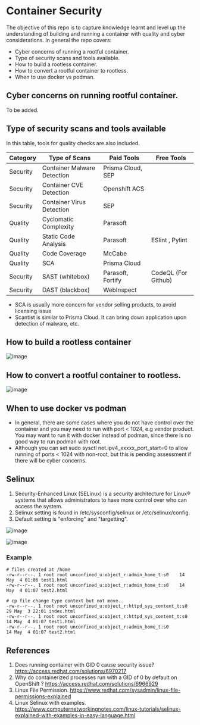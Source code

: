 # Container Security
The objective of this repo is to capture knowledge learnt and level up the understanding of building and running a container with quality and cyber considerations. In general the repo covers:
- Cyber concerns of running a rootful container.
- Type of security scans and tools available. 
- How to build a rootless container.
- How to convert a rootful container to rootless.
- When to use docker vs podman.

## Cyber concerns on running rootful container.
To be added.
     
## Type of security scans and tools available
In this table, tools for quality checks are also included. 
   
| Category          |  Type of Scans               | Paid Tools                   | Free Tools                  |
| ----------------- | ---------------------------- | ---------------------------- | --------------------------- |
| Security          | Container Malware Detection  | Prisma Cloud, SEP            |                             |
| Security          | Container CVE Detection      | Openshift ACS                |                             |
| Security          | Container Virus Detection    | SEP                          |                             |
| Quality           | Cyclomatic Complexity        | Parasoft                     |                             |
| Quality           | Static Code Analysis         | Parasoft                     | ESlint , Pylint             |
| Quality           | Code Coverage                | McCabe                       |                             |
| Quality           | SCA                          | Prisma Cloud                 |                             |
| Security          | SAST (whitebox)              | Parasoft, Fortify            | CodeQL (For Github)         |
| Security          | DAST (blackbox)              | WebInspect                   |                             |

- SCA is usually more concern for vendor selling products, to avoid licensing issue
- Scantist is similar to Prisma Cloud. It can bring down application upon detection of malware, etc.

## How to build a rootless container
![image](https://github.com/okyspace/container-security/assets/55354225/d21bf8cb-a227-4fed-bc9c-9c37102f46c9)

## How to convert a rootful container to rootless.
![image](https://github.com/okyspace/container-security/assets/55354225/1160bd4b-fce3-43c9-993a-44b6ec07f911)

## When to use docker vs podman
- In general, there are some cases where you do not have control over the container and you may need to run with port < 1024, e.g vendor product. You may want to run it with docker instead of podman, since there is no good way to run podman with root.
- Although you can set sudo sysctl net.ipv4_xxxxx_port_start=0 to allow running of ports < 1024 with non-root, but this is pending assessment if there will be cyber concerns.

## Selinux
1. Security-Enhanced Linux (SELinux) is a security architecture for Linux® systems that allows administrators to have more control over who can access the system.
2. Selinux setting is found in /etc/sysconfig/selinux or /etc/selinux/config.
3. Default setting is "enforcing" and "targetting".

![image](https://github.com/okyspace/container-security/assets/55354225/eed802eb-b3b0-4533-b4fb-953e2b478fa9)


![image](https://github.com/okyspace/container-security/assets/55354225/eb02f460-73d2-4ff4-8187-99a5c73bf9e6)


### Example
```
# files created at /home
-rw-r--r--. 1 root root unconfined_u:object_r:admin_home_t:s0    14 May  4 01:06 test1.html
-rw-r--r--. 1 root root unconfined_u:object_r:admin_home_t:s0    14 May  4 01:07 test2.html
```

```
# cp file change type context but not move.. 
-rw-r--r--. 1 root root unconfined_u:object_r:httpd_sys_content_t:s0 29 May  3 22:01 index.html
-rw-r--r--. 1 root root unconfined_u:object_r:httpd_sys_content_t:s0 14 May  4 01:07 test1.html
-rw-r--r--. 1 root root unconfined_u:object_r:admin_home_t:s0        14 May  4 01:07 test2.html
```


## References
1. Does running container with GID 0 cause security issue?
https://access.redhat.com/solutions/6970217
2. Why do containerized processes run with a GID of 0 by default on OpenShift ?
https://access.redhat.com/solutions/6966929
3. Linux File Permission. https://www.redhat.com/sysadmin/linux-file-permissions-explained
4. Linux Selinux with examples. https://www.computernetworkingnotes.com/linux-tutorials/selinux-explained-with-examples-in-easy-language.html
